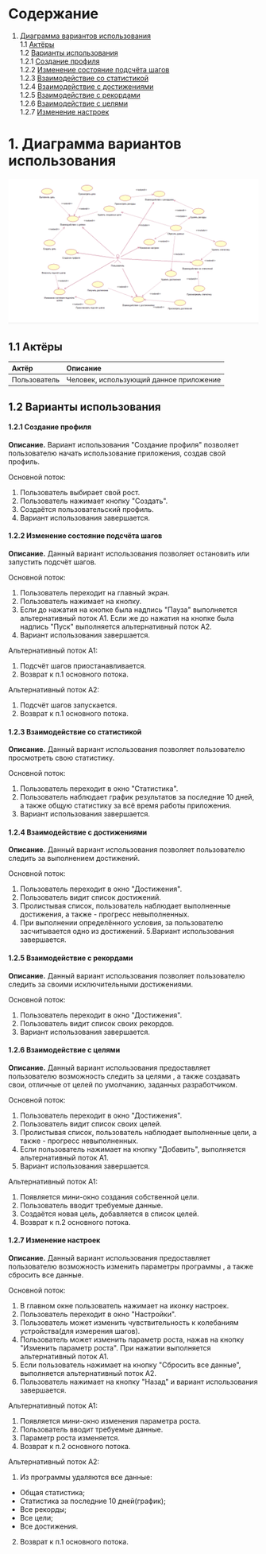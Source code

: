 # Содержание
1. [Диаграмма вариантов использования](#1)<br>
1.1 [Актёры](#1.1)<br>
1.2 [Варианты использования](#1.2)<br>
1.2.1 [Создание профиля](#1.2.1)<br>
1.2.2 [Изменение состояние подсчёта шагов](#1.2.2)<br>
1.2.3 [Взаимодействие со статистикой](#1.2.3)<br>
1.2.4 [Взаимодействие с достижениями](#1.2.4)<br>
1.2.5 [Взаимодействие с рекордами](#1.2.5)<br>
1.2.6 [Взаимодействие с целями](#1.2.6)<br>
1.2.7 [Изменение настроек](#1.2.7)<br>

# 1. Диаграмма вариантов использования

![Диаграмма вариантов использования](https://github.com/PeterZhukovetc/Smart-Step-Counter/blob/master/Documentation/Diagrams/Use%20Case/Use%20Case%20.png)

## 1.1 Актёры<a name="1.1"/>

| Актёр | Описание |
|:--|:--|
| Пользователь | Человек, использующий данное приложение|

## 1.2 Варианты использования<a name="1.2"></a>

#### 1.2.1 Создание профиля<a name="1.2.1"></a>
**Описание.** Вариант использования "Создание профиля" позволяет пользователю начать использование приложения, создав свой профиль.

Основной поток:
1. Пользователь выбирает свой рост.
2. Пользователь нажимает кнопку "Создать".
3. Создаётся пользовательский профиль.
4. Вариант использования завершается.

#### 1.2.2 Изменение состояние подсчёта шагов<a name="1.2.2"></a>
**Описание.** Данный вариант использования позволяет остановить или запустить подсчёт шагов.

Основной поток:
1. Пользователь переходит на главный экран.
2. Пользователь нажимает на кнопку.
3. Если до нажатия на кнопке была надпись "Пауза" выполняется альтернативный поток А1.
Если же до нажатия на кнопке была надпись "Пуск" выполняется альтернативный поток А2.
4. Вариант использования завершается.

Альтернативный поток А1:
1. Подсчёт шагов приостанавливается.
2. Возврат к п.1 основного потока.

Альтернативный поток А2:
1. Подсчёт шагов запускается.
2. Возврат к п.1 основного потока.

#### 1.2.3 Взаимодействие со статистикой<a name="1.2.3"></a>
**Описание.** Данный вариант использования позволяет пользователю просмотреть свою статистику.

Основной поток:
1. Пользователь переходит в окно "Статистика".
2. Пользователь наблюдает график результатов за последние 10 дней,
а также общую статистику за всё время работы приложения.
3. Вариант использования завершается.

#### 1.2.4 Взаимодействие с достижениями<a name="1.2.4"></a>
**Описание.** Данный вариант использования позволяет пользователю следить за выполнением достижений.

Основной поток:
1. Пользователь переходит в окно "Достижения".
2. Пользователь видит список достижений.
3. Пролистывая список, пользователь наблюдает выполненные достижения, а также - прогресс невыполненных.
4. При выполнении определённого условия, за пользователю засчитывается одно из достижений.
5.Вариант использования завершается.


#### 1.2.5 Взаимодействие с рекордами<a name="1.2.5"></a>
**Описание.** Данный вариант использования позволяет пользователю следить за своими исключительными достижениями.

Основной поток:
1. Пользователь переходит в окно "Достижения".
2. Пользователь видит список своих рекордов.
3. Вариант использования завершается.


#### 1.2.6 Взаимодействие с целями<a name="1.2.6"></a>
**Описание.** Данный вариант использования предоставляет пользователю возможность следить за целями , а также создавать свои,
отличные от целей по умолчанию, заданных разработчиком. 

Основной поток:
1. Пользователь переходит в окно "Достижения".
2. Пользователь видит список своих целей.
3. Пролистывая список, пользователь наблюдает выполненные цели, а также - прогресс невыполненных.
4. Если пользователь нажимает на кнопку "Добавить", выполняется альтернативный поток А1.
5. Вариант использования завершается.

Альтернативный поток А1:
1. Появляется мини-окно создания собственной цели.
2. Пользователь вводит требуемые данные.
3. Создаётся новая цель, добавляется в список целей.
4. Возврат к п.2 основного потока.


#### 1.2.7 Изменение настроек<a name="1.2.7"></a>
**Описание.** Данный вариант использования предоставляет пользователю возможность изменить параметры программы , а также сбросить все данные.

Основной поток:
1. В главном окне пользователь нажимает на иконку настроек.
2. Пользователь переходит в окно "Настройки".
3. Пользователь может изменить чувствительность к колебаниям устройства(для измерения шагов).
4. Пользователь может изменить параметр роста, нажав на кнопку "Изменить параметр роста". При нажатии выполняется альтернативный поток А1.
5. Если пользователь нажимает на кнопку "Сбросить все данные", выполняется альтернативный поток А2.
6. Пользователь нажимает на кнопку "Назад" и вариант использования завершается.

Альтернативный поток А1:
1. Появляется мини-окно изменения параметра роста.
2. Пользователь вводит требуемые данные.
3. Параметр роста изменяется.
4. Возврат к п.2 основного потока.

Альтернативный поток А2:
1. Из программы удаляются все данные: 
  - Общая статистика;
  - Статистика за последние 10 дней(график);
  - Все рекорды;
  - Все цели;
  - Все достижения.
2. Возврат к п.1 основного потока.
